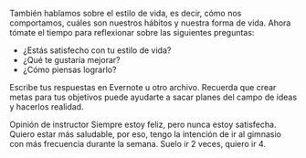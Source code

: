 También hablamos sobre el estilo de vida, es decir, cómo nos comportamos, cuáles son nuestros hábitos y nuestra forma de vida. Ahora tómate el tiempo para reflexionar sobre las siguientes preguntas:

- ¿Estás satisfecho con tu estilo de vida?
- ¿Qué te gustaría mejorar?
- ¿Cómo piensas lograrlo?

Escribe tus respuestas en Evernote u otro archivo. Recuerda que crear metas para tus objetivos puede ayudarte a sacar planes del campo de ideas y hacerlos realidad.

Opinión de instructor
Siempre estoy feliz, pero nunca estoy satisfecha. Quiero estar más saludable, por eso, tengo la intención de ir al gimnasio con más frecuencia durante la semana. Suelo ir 2 veces, quiero ir 4.
